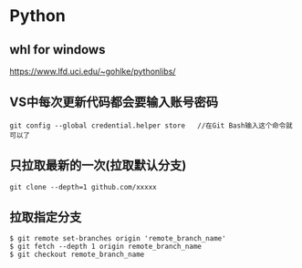 # Python


## whl for windows
https://www.lfd.uci.edu/~gohlke/pythonlibs/


## VS中每次更新代码都会要输入账号密码
```git
git config --global credential.helper store   //在Git Bash输入这个命令就可以了
```

## 只拉取最新的一次(拉取默认分支)
```git
git clone --depth=1 github.com/xxxxx
```

## 拉取指定分支
```git
$ git remote set-branches origin 'remote_branch_name'
$ git fetch --depth 1 origin remote_branch_name
$ git checkout remote_branch_name
```
